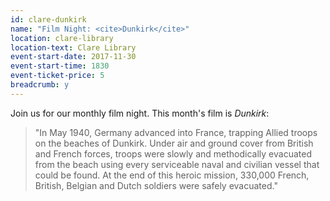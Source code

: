```yaml
---
id: clare-dunkirk
name: "Film Night: <cite>Dunkirk</cite>"
location: clare-library
location-text: Clare Library
event-start-date: 2017-11-30
event-start-time: 1830
event-ticket-price: 5
breadcrumb: y
---
```


Join us for our monthly film night. This month's film is <cite>Dunkirk</cite>:

> "In May 1940, Germany advanced into France, trapping Allied troops on the beaches of Dunkirk. Under air and ground cover from British and French forces, troops were slowly and methodically evacuated from the beach using every serviceable naval and civilian vessel that could be found. At the end of this heroic mission, 330,000 French, British, Belgian and Dutch soldiers were safely evacuated."
